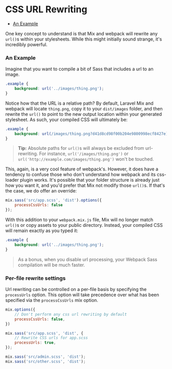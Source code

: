 # CSS URL Rewriting

-   [An Example](#an-example)

One key concept to understand is that Mix and webpack will rewrite any `url()`s within your stylesheets. While this might initially sound strange, it's incredibly powerful.

### An Example

Imagine that you want to compile a bit of Sass that includes a url to an image.

```scss
.example {
    background: url('../images/thing.png');
}
```

Notice how that the URL is a relative path? By default, Laravel Mix and webpack will locate `thing.png`, copy it to your `dist/images` folder, and then rewrite the `url()` to point to the new output location within your generated stylesheet. As such, your compiled CSS will ultimately be:

```css
.example {
    background: url(/images/thing.png?d41d8cd98f00b204e9800998ecf8427e);
}
```

> **Tip:** Absolute paths for `url()`s will always be excluded from url-rewriting. For instance, `url('/images/thing.png')` or `url('http://example.com/images/thing.png')` won't be touched.

This, again, is a very cool feature of webpack's. However, it does have a tendency to confuse those who don't understand how webpack and its css-loader plugin works.
It's possible that your folder structure is already just how you want it, and you'd prefer that Mix not modify those `url()`s. If that's the case, we do offer an override:

```js
mix.sass('src/app.scss', 'dist').options({
    processCssUrls: false
});
```

With this addition to your `webpack.mix.js` file, Mix will no longer match `url()`s or copy assets to your public directory. Instead, your compiled CSS will remain exactly as you typed it:

```css
.example {
    background: url('../images/thing.png');
}
```

> As a bonus, when you disable url processing, your Webpack Sass compilation will be much faster.

### Per-file rewrite settings

Url rewriting can be controlled on a per-file basis by specifying the `processUrls` option. This option will take precedence over what has been specified via the `processCssUrls` mix option.

```js
mix.options({
    // Don't perform any css url rewriting by default
    processCssUrls: false,
})

mix.sass('src/app.scss', 'dist', {
    // Rewrite CSS urls for app.scss
    processUrls: true,
});

mix.sass('src/admin.scss', 'dist');
mix.sass('src/other.scss', 'dist');
```
